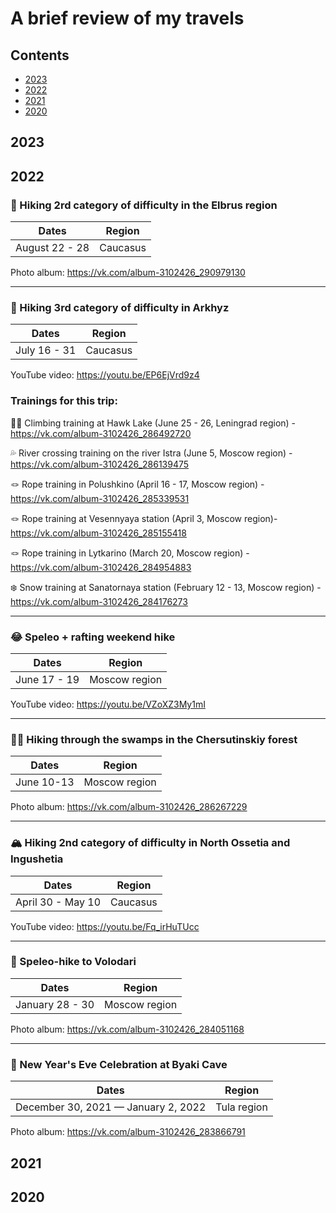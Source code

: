 # A brief review of my travels

## Contents
- [2023](#2023)
- [2022](#2022)
- [2021](#2021)
- [2020](#2020)

## 2023

## 2022

### 🗻 Hiking 2rd category of difficulty in the Elbrus region
| Dates          	| Region   	|
|----------------	|----------	|
| August 22 - 28 	| Caucasus 	|

Photo album: https://vk.com/album-3102426_290979130

---

### 🌄 Hiking 3rd category of difficulty in Arkhyz 
| Dates        	| Region   	|
|--------------	|----------	|
| July 16 - 31 	| Caucasus 	|

YouTube video: https://youtu.be/EP6EjVrd9z4


### Trainings for this trip:

🧗‍♀️ Climbing training at Hawk Lake (June 25 - 26, Leningrad region) - https://vk.com/album-3102426_286492720

💦 River crossing training on the river Istra (June 5, Moscow region) - https://vk.com/album-3102426_286139475

🪢 Rope training in Polushkino (April 16 - 17, Moscow region) - https://vk.com/album-3102426_285339531

🪢 Rope training at Vesennyaya station (April 3, Moscow region)- https://vk.com/album-3102426_285155418

🪢 Rope training in Lytkarino (March 20, Moscow region) - https://vk.com/album-3102426_284954883

❄️ Snow training at Sanatornaya station (February 12 - 13, Moscow region) - https://vk.com/album-3102426_284176273

---

### 😂 Speleo + rafting weekend hike
| Dates        	| Region        	|
|--------------	|---------------	|
| June 17 - 19 	| Moscow region 	|

YouTube video: https://youtu.be/VZoXZ3My1mI

---

### 🏊‍♀️ Hiking through the swamps in the Chersutinskiy forest
| Dates      	| Region        	|
|------------	|---------------	|
| June 10-13 	| Moscow region 	|

Photo album: https://vk.com/album-3102426_286267229

---

### 🏔 Hiking 2nd category of difficulty in North Ossetia and Ingushetia
| Dates             	| Region   	|
|-------------------	|----------	|
| April 30 - May 10 	| Caucasus 	|

YouTube video: https://youtu.be/Fq_irHuTUcc

---

### 🗿 Speleo-hike to Volodari
| Dates           	| Region        	|
|-----------------	|---------------	|
| January 28 - 30 	| Moscow region 	|

Photo album: https://vk.com/album-3102426_284051168

---

### 🥳 New Year's Eve Celebration at Byaki Cave
| Dates                               	| Region      	|
|-------------------------------------	|-------------	|
| December 30, 2021 — January 2, 2022 	| Tula region 	|

Photo album: https://vk.com/album-3102426_283866791

## 2021

## 2020

